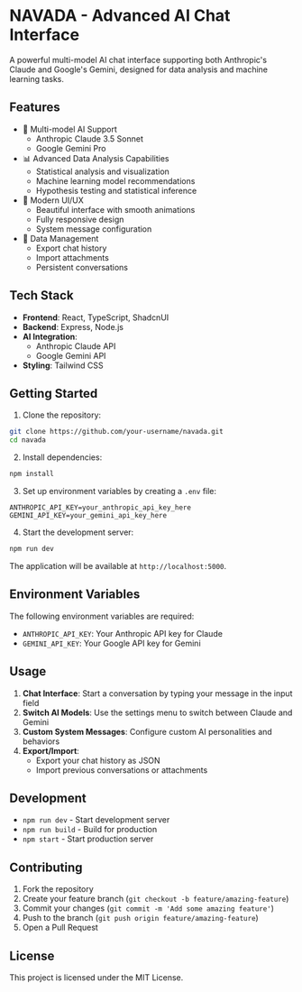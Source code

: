 # NAVADA - Advanced AI Chat Interface

A powerful multi-model AI chat interface supporting both Anthropic's Claude and Google's Gemini, designed for data analysis and machine learning tasks.

## Features

- 🤖 Multi-model AI Support
  - Anthropic Claude 3.5 Sonnet
  - Google Gemini Pro
- 📊 Advanced Data Analysis Capabilities
  - Statistical analysis and visualization
  - Machine learning model recommendations
  - Hypothesis testing and statistical inference
- 💫 Modern UI/UX
  - Beautiful interface with smooth animations
  - Fully responsive design
  - System message configuration
- 📁 Data Management
  - Export chat history
  - Import attachments
  - Persistent conversations

## Tech Stack

- **Frontend**: React, TypeScript, ShadcnUI
- **Backend**: Express, Node.js
- **AI Integration**: 
  - Anthropic Claude API
  - Google Gemini API
- **Styling**: Tailwind CSS

## Getting Started

1. Clone the repository:
```bash
git clone https://github.com/your-username/navada.git
cd navada
```

2. Install dependencies:
```bash
npm install
```

3. Set up environment variables by creating a `.env` file:
```
ANTHROPIC_API_KEY=your_anthropic_api_key_here
GEMINI_API_KEY=your_gemini_api_key_here
```

4. Start the development server:
```bash
npm run dev
```

The application will be available at `http://localhost:5000`.

## Environment Variables

The following environment variables are required:

- `ANTHROPIC_API_KEY`: Your Anthropic API key for Claude
- `GEMINI_API_KEY`: Your Google API key for Gemini

## Usage

1. **Chat Interface**: Start a conversation by typing your message in the input field
2. **Switch AI Models**: Use the settings menu to switch between Claude and Gemini
3. **Custom System Messages**: Configure custom AI personalities and behaviors
4. **Export/Import**: 
   - Export your chat history as JSON
   - Import previous conversations or attachments

## Development

- `npm run dev` - Start development server
- `npm run build` - Build for production
- `npm start` - Start production server

## Contributing

1. Fork the repository
2. Create your feature branch (`git checkout -b feature/amazing-feature`)
3. Commit your changes (`git commit -m 'Add some amazing feature'`)
4. Push to the branch (`git push origin feature/amazing-feature`)
5. Open a Pull Request

## License

This project is licensed under the MIT License.